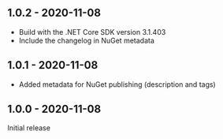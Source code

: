 ## 1.0.2 - 2020-11-08

* Build with the .NET Core SDK version 3.1.403
* Include the changelog in NuGet metadata

## 1.0.1 - 2020-11-08

* Added metadata for NuGet publishing (description and tags)

## 1.0.0 - 2020-11-08

Initial release